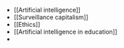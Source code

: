 - [[Artificial intelligence]]
- [[Surveillance capitalism]]
- [[Ethics]]
- [[Artificial intelligence in education]]
-